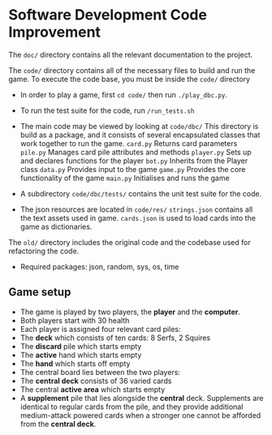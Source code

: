 # Software Development Code Improvement

The `doc/` directory contains all the relevant documentation to the project.

The `code/` directory contains all of the necessary files to build and run the game.
To execute the code base, you must be inside the `code/` directory
- In order to play a game, first `cd code/` then run `./play_dbc.py`.

- To run the test suite for the code, run `/run_tests.sh`

- The main code may be viewed by looking at `code/dbc/` 
This directory is build as a package, and it consists of several encapsulated classes that work together to
run the game.
`card.py` Returns card parameters
`pile.py` Manages card pile attributes and methods
`player.py` Sets up and declares functions for the player
`bot.py` Inherits from the Player class
`data.py` Provides input to the game
`game.py` Provides the core functionality of the game
`main.py` Initialises and runs the game

- A subdirectory `code/dbc/tests/` contains the unit test suite for the code.

- The json resources are located in `code/res/`
`strings.json` contains all the text assets used in game.
`cards.json` is used to load cards into the game as dictionaries.

The `old/` directory includes the original code and the
codebase used for refactoring the code.

- Required packages: json, random, sys, os, time


## Game setup
- The game is played by two players, the __player__ and the __computer__.
- Both players start with 30 health
- Each player is assigned four relevant card piles:
 - The __deck__ which consists of ten cards: 8 Serfs, 2 Squires
 - The __discard__ pile which starts empty
 - The __active__ hand which starts empty
 - The __hand__ which starts off empty
- The central board lies between the two players:
 - The __central deck__ consists of 36 varied cards
 - The central __active area__ which starts empty
 - A __supplement__ pile that lies alongside the __central__ deck. Supplements are identical to regular cards from the pile, and they provide additional medium-attack powered cards when a stronger one cannot be afforded from the __central deck__.

